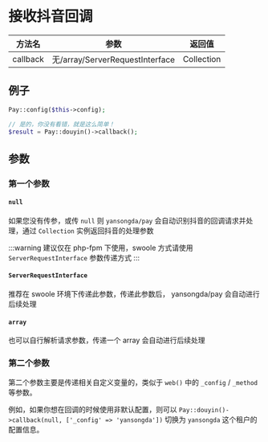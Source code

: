 # 接收抖音回调

|   方法名    |               参数               |    返回值     |
|:--------:|:------------------------------:|:----------:|
| callback | 无/array/ServerRequestInterface | Collection |

## 例子

```php
Pay::config($this->config);

// 是的，你没有看错，就是这么简单！
$result = Pay::douyin()->callback();
```

## 参数

### 第一个参数

#### `null`

如果您没有传参，或传 `null` 则 `yansongda/pay` 会自动识别抖音的回调请求并处理，通过 `Collection` 实例返回抖音的处理参数

:::warning
建议仅在 php-fpm 下使用，swoole 方式请使用 `ServerRequestInterface` 参数传递方式
:::

#### `ServerRequestInterface`

推荐在 swoole 环境下传递此参数，传递此参数后， yansongda/pay 会自动进行后续处理

#### `array`

也可以自行解析请求参数，传递一个 array 会自动进行后续处理

### 第二个参数

第二个参数主要是传递相关自定义变量的，类似于 `web()` 中的 `_config` / `_method` 等参数。

例如，如果你想在回调的时候使用非默认配置，则可以 `Pay::douyin()->callback(null, ['_config' => 'yansongda'])` 切换为 `yansongda` 这个租户的配置信息。

